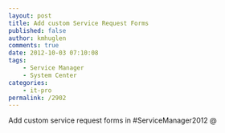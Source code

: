 ```yaml
---
layout: post
title: Add custom Service Request Forms
published: false
author: kmhuglen
comments: true
date: 2012-10-03 07:10:08
tags:
    - Service Manager
    - System Center
categories:
    - it-pro
permalink: /2902
---
```

Add custom service request forms in #ServiceManager2012 @ 